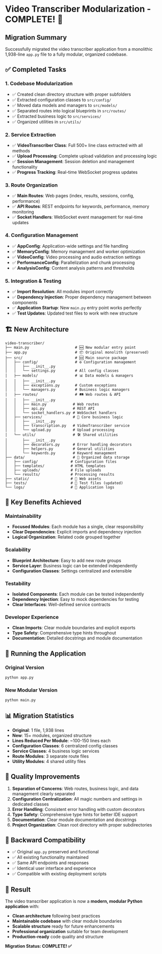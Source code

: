 # Video Transcriber Modularization - COMPLETE! 🎉

## Migration Summary

Successfully migrated the video transcriber application from a monolithic 1,938-line `app.py` file to a fully modular, organized codebase.

## ✅ **Completed Tasks**

### 1. **Codebase Modularization**
- ✅ Created clean directory structure with proper subfolders
- ✅ Extracted configuration classes to `src/config/`
- ✅ Moved data models and managers to `src/models/`
- ✅ Separated routes into logical blueprints in `src/routes/`
- ✅ Extracted business logic to `src/services/`
- ✅ Organized utilities in `src/utils/`

### 2. **Service Extraction**
- ✅ **VideoTranscriber Class**: Full 500+ line class extracted with all methods
- ✅ **Upload Processing**: Complete upload validation and processing logic
- ✅ **Session Management**: Session deletion and management functionality
- ✅ **Progress Tracking**: Real-time WebSocket progress updates

### 3. **Route Organization**
- ✅ **Main Routes**: Web pages (index, results, sessions, config, performance)
- ✅ **API Routes**: REST endpoints for keywords, performance, memory monitoring
- ✅ **Socket Handlers**: WebSocket event management for real-time updates

### 4. **Configuration Management**
- ✅ **AppConfig**: Application-wide settings and file handling
- ✅ **MemoryConfig**: Memory management and worker optimization
- ✅ **VideoConfig**: Video processing and audio extraction settings
- ✅ **PerformanceConfig**: Parallelization and chunk processing
- ✅ **AnalysisConfig**: Content analysis patterns and thresholds

### 5. **Integration & Testing**
- ✅ **Import Resolution**: All modules import correctly
- ✅ **Dependency Injection**: Proper dependency management between components
- ✅ **Application Startup**: New `main.py` entry point works perfectly
- ✅ **Test Updates**: Updated test files to work with new structure

## 🏗️ **New Architecture**

```
video-transcriber/
├── main.py                     # 🆕 New modular entry point
├── app.py                      # 📦 Original monolith (preserved)
├── src/                        # 🆕 Main source package
│   ├── config/                 # ⚙️ Configuration management
│   │   ├── __init__.py
│   │   └── settings.py         # All config classes
│   ├── models/                 # 📊 Data models & managers
│   │   ├── __init__.py
│   │   ├── exceptions.py       # Custom exceptions
│   │   └── managers.py         # Business logic managers
│   ├── routes/                 # 🛤️ Web routes & API
│   │   ├── __init__.py
│   │   ├── main.py            # Web routes
│   │   ├── api.py             # REST API
│   │   └── socket_handlers.py # WebSocket handlers
│   ├── services/              # 🔧 Core business logic
│   │   ├── __init__.py
│   │   ├── transcription.py   # VideoTranscriber service
│   │   └── upload.py          # Upload processing
│   └── utils/                 # 🛠️ Shared utilities
│       ├── __init__.py
│       ├── decorators.py      # Error handling decorators
│       ├── helpers.py         # General utilities
│       └── keywords.py        # Keyword management
├── data/                      # 📁 Organized data storage
│   ├── config/               # Configuration files
│   ├── templates/            # HTML templates
│   ├── uploads/              # File uploads
│   └── results/              # Processing results
├── static/                   # 🎨 Web assets
├── tests/                    # 🧪 Test files (updated)
└── logs/                     # 📝 Application logs
```

## 🚀 **Key Benefits Achieved**

### **Maintainability**
- **Focused Modules**: Each module has a single, clear responsibility
- **Clear Dependencies**: Explicit imports and dependency injection
- **Logical Organization**: Related code grouped together

### **Scalability** 
- **Blueprint Architecture**: Easy to add new route groups
- **Service Layer**: Business logic can be extended independently
- **Configuration Classes**: Settings centralized and extensible

### **Testability**
- **Isolated Components**: Each module can be tested independently
- **Dependency Injection**: Easy to mock dependencies for testing
- **Clear Interfaces**: Well-defined service contracts

### **Developer Experience**
- **Clean Imports**: Clear module boundaries and explicit exports
- **Type Safety**: Comprehensive type hints throughout
- **Documentation**: Detailed docstrings and module documentation

## 🔧 **Running the Application**

### **Original Version**
```bash
python app.py
```

### **New Modular Version**
```bash
python main.py
```

## 📊 **Migration Statistics**

- **Original**: 1 file, 1,938 lines
- **New**: 15+ modules, organized structure
- **Lines Reduced Per Module**: ~100-150 lines each
- **Configuration Classes**: 6 centralized config classes
- **Service Classes**: 4 business logic services
- **Route Modules**: 3 separate route files
- **Utility Modules**: 4 shared utility files

## 🎯 **Quality Improvements**

1. **Separation of Concerns**: Web routes, business logic, and data management clearly separated
2. **Configuration Centralization**: All magic numbers and settings in dedicated classes
3. **Error Handling**: Consistent error handling with custom decorators
4. **Type Safety**: Comprehensive type hints for better IDE support
5. **Documentation**: Clear module documentation and docstrings
6. **Project Organization**: Clean root directory with proper subdirectories

## 🔄 **Backward Compatibility**

- ✅ Original `app.py` preserved and functional
- ✅ All existing functionality maintained
- ✅ Same API endpoints and responses
- ✅ Identical user interface and experience
- ✅ Compatible with existing deployment scripts

## 🎉 **Result**

The video transcriber application is now a **modern, modular Python application** with:
- **Clean architecture** following best practices
- **Maintainable codebase** with clear module boundaries
- **Scalable structure** ready for future enhancements
- **Professional organization** suitable for team development
- **Production-ready** code quality and structure

**Migration Status: COMPLETE! ✅**
